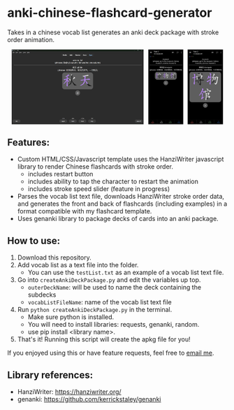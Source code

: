 # anki-chinese-flashcard-generator

Takes in a chinese vocab list generates an anki deck package with stroke order animation.

<!-- ![](Screenshots/ankiScreenshotDesktop.png)
![](Screenshots/ankiScreenshotMobile.jpg)
![](Screenshots/ankiScreenshotMobileBig.jpg) -->

<!-- <div style="display: flex; justify-content: space-evenly" >
    <div style="width: 60%">
        <img src="Screenshots/ankiScreenshotDesktop.png">
    </div>
    <div style="width: 16%">
        <img src="Screenshots/ankiScreenshotMobile.jpg">
    </div>
    <div style="width: 16%">
        <img src="Screenshots/ankiScreenshotMobileBig.jpg">
    </div>
</div> -->

<div style="display: flex; justify-content: space-evenly; width: 100%">
    <!-- <div style="width: 60%"> -->
        <img src="Screenshots/ankiScreenshotDesktop.png" width="60%">
    <!-- </div> -->
    <!-- <div style="width: 16%"> -->
        <img src="Screenshots/ankiScreenshotMobile.jpg" width="16%">
    <!-- </div> -->
    <!-- <div style="width: 16%"> -->
        <img src="Screenshots/ankiScreenshotMobileBig.jpg" width="16%">
    <!-- </div> -->
</div>

## Features:

- Custom HTML/CSS/Javascript template uses the HanziWriter javascript library to render Chinese flashcards with stroke order.
  - includes restart button
  - includes ability to tap the character to restart the animation
  - includes stroke speed slider (feature in progress)
- Parses the vocab list text file, downloads HanziWriter stroke order data, and generates the front and back of flashcards (including examples) in a format compatible with my flashcard template.
- Uses genanki library to package decks of cards into an anki package.

## How to use:
1. Download this repository.
2. Add vocab list as a text file into the folder.
   - You can use the `testList.txt` as an example of a vocab list text file.
3. Go into `createAnkiDeckPackage.py` and edit the variables up top.
   - `outerDeckName`: will be used to name the deck containing the subdecks
   - `vocabListFileName`: name of the vocab list text file
4. Run `python createAnkiDeckPackage.py` in the terminal. 
   - Make sure python is installed.
   - You will need to install libraries: requests, genanki, random.
   - use pip install \<library name\>.
5. That's it! Running this script will create the apkg file for you!

If you enjoyed using this or have feature requests, feel free to [email me](mailto:kabirbatraa@gmail.com).

## Library references:
- HanziWriter: https://hanziwriter.org/
- genanki: https://github.com/kerrickstaley/genanki

